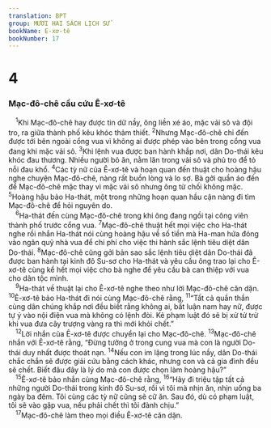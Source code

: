 ```yaml
---
translation: BPT
group: MƯƠI HAI SÁCH LỊCH SỬ
bookName: E-xơ-tê 
bookNumber: 17
---
```


<div class="title"><h1>4</h1><h3>Mạc-đô-chê cầu cứu Ê-xơ-tê</h3></div>
<span class="verse et_4_1"> <sup>1</sup>Khi Mạc-đô-chê hay được tin dữ nầy, ông liền xé áo, mặc vải sô và đội tro, ra giữa thành phố kêu khóc thảm thiết.</span>
<span class="verse et_4_2"><sup>2</sup>Nhưng Mạc-đô-chê chỉ đến được tới bên ngoài cổng vua vì không ai được phép vào bên trong cổng vua đang khi mặc vải sô.</span>
<span class="verse et_4_3"><sup>3</sup>Khi lệnh vua được ban hành khắp nơi, dân Do-thái kêu khóc đau thương. Nhiều người bỏ ăn, nằm lăn trong vải sô và phủ tro để tỏ nỗi đau khổ.</span>
<span class="verse et_4_4"><sup>4</sup>Các tỳ nữ của Ê-xơ-tê và hoạn quan đến thuật cho hoàng hậu nghe chuyện Mạc-đô-chê, nàng rất buồn lòng và lo sợ. Bà gởi quần áo đến để Mạc-đô-chê mặc thay vì mặc vải sô nhưng ông từ chối không mặc.</span>
<span class="verse et_4_5"><sup>5</sup>Hoàng hậu bảo Ha-thát, một trong những hoạn quan hầu cận nàng đi tìm Mạc-đô-chê để hỏi nguyên do.<br/></span>
<span class="verse et_4_6"> <sup>6</sup>Ha-thát đến cùng Mạc-đô-chê trong khi ông đang ngồi tại công viên thành phố trước cổng vua.</span>
<span class="verse et_4_7"><sup>7</sup>Mạc-đô-chê thuật hết mọi việc cho Ha-thát nghe rồi nhắn Ha-thát nói cùng hoàng hậu về số tiền mà Ha-man hứa đóng vào ngân quỹ nhà vua để chi phí cho việc thi hành sắc lệnh tiêu diệt dân Do-thái.</span>
<span class="verse et_4_8"><sup>8</sup>Mạc-đô-chê cũng gởi bản sao sắc lệnh tiêu diệt dân Do-thái đã được ban hành tại kinh đô Su-sơ cho Ha-thát và yêu cầu ông trao lại cho Ê-xơ-tê cùng kể hết mọi việc cho bà nghe để yêu cầu bà can thiệp với vua cho dân tộc mình.<br/></span>
<span class="verse et_4_9"> <sup>9</sup>Ha-thát về thuật lại cho Ê-xơ-tê nghe theo như lời Mạc-đô-chê căn dặn.</span>
<span class="verse et_4_10"><sup>10</sup>Ê-xơ-tê bảo Ha-thát đi nói cùng Mạc-đô-chê rằng,</span>
<span class="verse et_4_11"><sup>11</sup>“Tất cả quần thần cùng dân chúng khắp nơi đều biết rằng không ai, bất luận nam hay nữ, được tự ý vào nội điện vua mà không có lệnh đòi. Kẻ phạm luật đó sẽ bị xử tử trừ khi vua đưa cây trượng vàng ra thì mới khỏi chết.”<br/></span>
<span class="verse et_4_12"> <sup>12</sup>Lời nhắn của Ê-xơ-tê được chuyển lại cho Mạc-đô-chê.</span>
<span class="verse et_4_13"><sup>13</sup>Mạc-đô-chê nhắn với Ê-xơ-tê rằng, “Đừng tưởng ở trong cung vua mà con là người Do-thái duy nhất được thoát nạn.</span>
<span class="verse et_4_14"><sup>14</sup>Nếu con im lặng trong lúc nầy, dân Do-thái chắc chắn sẽ được giải cứu bằng cách khác, nhưng con và cả gia đình đều sẽ chết. Biết đâu đây là lý do mà con được chọn làm hoàng hậu?”<br/></span>
<span class="verse et_4_15"> <sup>15</sup>Ê-xơ-tê bảo nhắn cùng Mạc-đô-chê rằng,</span>
<span class="verse et_4_16"><sup>16</sup>“Hãy đi triệu tập tất cả những người Do-thái trong kinh đô Su-sơ, rồi vì tôi mà nhịn ăn, nhịn uống ba ngày ba đêm. Tôi cùng các tỳ nữ cũng sẽ cữ ăn. Sau đó, dù có phạm luật, tôi sẽ vào gặp vua, nếu phải chết thì tôi đành chịu.”<br/></span>
<span class="verse et_4_17"> <sup>17</sup>Mạc-đô-chê làm theo mọi điều Ê-xơ-tê căn dặn.<br/></span>
